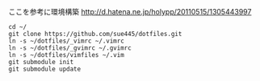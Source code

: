 ここを参考に環境構築
http://d.hatena.ne.jp/holypp/20110515/1305443997

    cd ~/
    git clone https://github.com/sue445/dotfiles.git
    ln -s ~/dotfiles/_vimrc ~/.vimrc
    ln -s ~/dotfiles/_gvimrc ~/.gvimrc
    ln -s ~/dotfiles/vimfiles ~/.vim
    git submodule init
    git submodule update 
